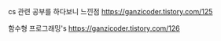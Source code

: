 cs 관련 공부를 하다보니 느낀점
https://ganzicoder.tistory.com/125

함수형 프로그래밍's
https://ganzicoder.tistory.com/126
